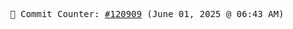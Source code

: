 <p align="center">
    <samp>
        📮 Commit Counter: <a href="https://github.com/Javascript-void0/Javascript-void0/commits/main">#120909</a> (June 01, 2025 @ 06:43 AM)
    </samp>
</p>
